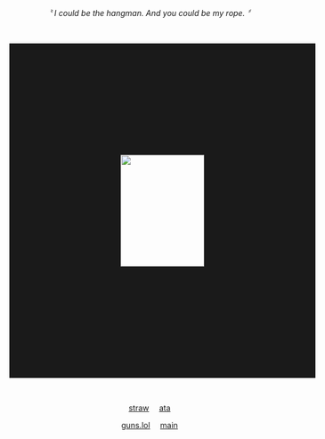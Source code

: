 <p align="center">
<i>〝 I could be the hangman. And you could be my rope. 〞</i>
  <p dir="auto"></p>
  <br>
<p dir="auto"></p>
<p align="center">
<img src="https://files.catbox.moe/h2z1zh.png" width="150" height="200" border="200"/>
</p>
<p dir="auto"></p>
<p align="center" dir="auto">
  <br>
<p align="center"><a href="https://hungry-bug.straw.page/" rel="nofollow">straw</a>
  ⠀ 
<a href="https://crossofloss.atabook.org/" rel="nofollow">ata</a>
  
<p align="center">
<a href="https://guns.lol/check_success/" rel="nofollow">guns.lol</a>
  ⠀ 
<a href="https://github.com/gothopera/" rel="nofollow">main</a>
<p dir="auto"></p>
